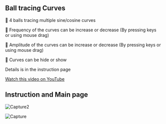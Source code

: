 ## Ball tracing Curves

📝 4 balls tracing multiple sine/cosine curves

📝 Frequency of the curves can be increase or decrease  (By pressing keys or using mouse drag)

📝 Amplitude of the curves can be increase or decrease  (By pressing keys or using mouse drag)

📝 Curves can be hide or show  

Details is in the instruction page

[Watch this video on YouTube](https://youtu.be/UVHecVJtD58)

## Instruction and Main page
![Capture2](https://github.com/user-attachments/assets/34918ba1-abd1-4b60-b7c5-d2078bcb040f)

![Capture](https://github.com/user-attachments/assets/0343fb62-95fd-46f0-9f6b-276f6def5498)
